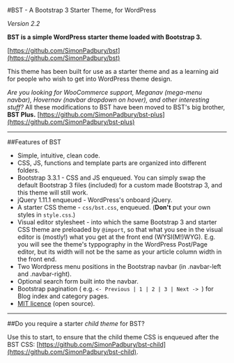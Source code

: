 #BST - A Bootstrap 3 Starter Theme, for WordPress

*Version 2.2*

**BST is a simple WordPress starter theme loaded with Bootstrap 3.**

[https://github.com/SimonPadbury/bst](https://github.com/SimonPadbury/bst)

This theme has been built for use as a starter theme and as a learning aid for people who wish to get into WordPress theme design.

*Are you looking for WooCommerce support, Meganav (mega-menu navbar), Hovernav (navbar dropdown on hover), and other interesting stuff?* All these modifications to BST have been moved to BST's big brother, **BST Plus.** [https://github.com/SimonPadbury/bst-plus](https://github.com/SimonPadbury/bst-plus)

-----

##Features of BST

* Simple, intuitive, clean code.
* CSS, JS, functions and template parts are organized into different folders.
* Bootstrap 3.3.1 - CSS and JS enqueued. You can simply swap the default Bootstrap 3 files (included) for a custom made Bootstrap 3, and this theme will still work.
* jQuery 1.11.1 enqueued - WordPress's onboard jQuery.
* A starter CSS theme - `css/bst.css`, enqueued. (**Don't** put your own styles in `style.css`.)
* Visual editor stylesheet - into which the same Bootstrap 3 and starter CSS theme are preloaded by `@import`, so that what you see in the visual editor is (mostly!) what you get at the front end (WYSI(M!)WYG). E.g. you will see the theme's typpography in the WordPress Post/Page editor, but its width will not be the same as your article column width in the front end.
* Two Wordpress menu positions in the Bootstrap navbar (in .navbar-left and .navbar-right).
* Optional search form built into the navbar.
* Bootstrap pagination ( e.g. `<- Previous | 1 | 2 | 3 | Next -> `) for Blog index and category pages.
* [MIT licence](http://opensource.org/licenses/MIT) (open source).

-----

##Do you require a starter *child theme* for BST? 

Use this to start, to ensure that the child theme CSS is enqueued after the BST CSS: 
[https://github.com/SimonPadbury/bst-child](https://github.com/SimonPadbury/bst-child).
